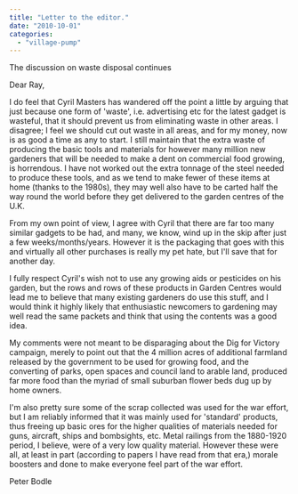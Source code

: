 ```yaml
---
title: "Letter to the editor."
date: "2010-10-01"
categories: 
  - "village-pump"
---
```


The discussion on waste disposal continues

Dear Ray,

I do feel that Cyril Masters has wandered off the point a little by arguing that just because one form of 'waste', i.e. advertising etc for the latest gadget is wasteful, that it should prevent us from eliminating waste in other areas. I disagree; I feel we should cut out waste in all areas, and for my money, now is as good a time as any to start. I still maintain that the extra waste of producing the basic tools and materials for however many million new gardeners that will be needed to make a dent on commercial food growing, is horrendous. I have not worked out the extra tonnage of the steel needed to produce these tools, and as we tend to make fewer of these items at home (thanks to the 1980s), they may well also have to be carted half the way round the world before they get delivered to the garden centres of the U.K.

From my own point of view, I agree with Cyril that there are far too many similar gadgets to be had, and many, we know, wind up in the skip after just a few weeks/months/years. However it is the packaging that goes with this and virtually all other purchases is really my pet hate, but I'll save that for another day.

I fully respect Cyril's wish not to use any growing aids or pesticides on his garden, but the rows and rows of these products in Garden Centres would lead me to believe that many existing gardeners do use this stuff, and I would think it highly likely that enthusiastic newcomers to gardening may well read the same packets and think that using the contents was a good idea.

My comments were not meant to be disparaging about the Dig for Victory campaign, merely to point out that the 4 million acres of additional farmland released by the government to be used for growing food, and the converting of parks, open spaces and council land to arable land, produced far more food than the myriad of small suburban flower beds dug up by home owners.

I'm also pretty sure some of the scrap collected was used for the war effort, but I am reliably informed that it was mainly used for 'standard' products, thus freeing up basic ores for the higher qualities of materials needed for guns, aircraft, ships and bombsights, etc. Metal railings from the 1880-1920 period, I believe, were of a very low quality material. However these were all, at least in part (according to papers I have read from that era,) morale boosters and done to make everyone feel part of the war effort.

Peter Bodle
